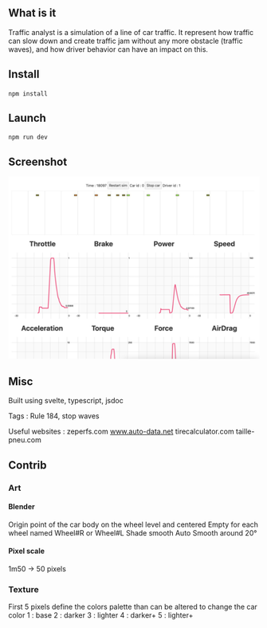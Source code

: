 ## What is it

Traffic analyst is a simulation of a line of car traffic. It represent how traffic can slow down and create traffic jam without any more obstacle (traffic waves), and how driver behavior can have an impact on this.

## Install

```
npm install
```

## Launch 

```
npm run dev
```

## Screenshot

![screenshot](screenshot.png)

## Misc

Built using svelte, typescript, jsdoc

Tags : 
Rule 184, stop waves

Useful websites :
zeperfs.com
www.auto-data.net
tirecalculator.com
taille-pneu.com


## Contrib

### Art

#### Blender

Origin point of the car body on the wheel level and centered
Empty for each wheel named Wheel#R or Wheel#L
Shade smooth
Auto Smooth around 20°

#### Pixel scale

1m50 -> 50 pixels

### Texture

First 5 pixels define the colors palette than can be altered to change the car color
1 : base
2 : darker
3 : lighter
4 : darker+
5 : lighter+
